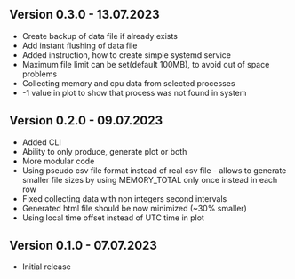 ## Version 0.3.0 - 13.07.2023
- Create backup of data file if already exists
- Add instant flushing of data file
- Added instruction, how to create simple systemd service
- Maximum file limit can be set(default 100MB), to avoid out of space problems
- Collecting memory and cpu data from selected processes
- -1 value in plot to show that process was not found in system

## Version 0.2.0 - 09.07.2023
- Added CLI
- Ability to only produce, generate plot or both
- More modular code
- Using pseudo csv file format instead of real csv file - allows to generate smaller file sizes by using MEMORY_TOTAL only once instead in each row
- Fixed collecting data with non integers second intervals 
- Generated html file should be now minimized (~30% smaller)
- Using local time offset instead of UTC time in plot

## Version 0.1.0 - 07.07.2023
- Initial release